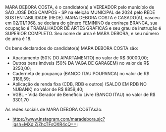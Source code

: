 MARA DEBORA COSTA, é o candidato(a) a VEREADOR pelo município de SÃO JOSÉ DOS CAMPOS - SP na eleição MUNICIPAL de 2024 pelo REDE SUSTENTABILIDADE (REDE). MARA DEBORA COSTA é CASADO(A), nasceu em 02/01/1968, se declara do gênero FEMININO da cor/raça BRANCA, sua ocupação é TRABALHADOR DE ARTES GRÁFICAS e seu grau de instrução é SUPERIOR COMPLETO. Seu nome de urna é MARA DEBORA, e seu número de urna é 18.

Os bens declarados do candidato(a) MARA DEBORA COSTA são: 
- Apartamento (50% DO APARTAMENTO) no valor de R$ 30000,00;
- Outros bens imóveis (50% DA VAGA DE GARAGEM) no valor de R$ 3250,00;
- Caderneta de poupança (BANCO ITAU POUPANCA) no valor de R$ 3186,59;
- Aplicação de renda fixa (CDB, RDB e outros) (SALDO EM RDB NO NUBANK) no valor de R$ 8859,40;
- VGBL - Vida Gerador de Benefício Livre (BANCO ITAU) no valor de R$ 3301,70

As redes sociais de MARA DEBORA COSTAsão:
- https://www.instagram.com/maradebora.sjc?igsh=MXdlZjZhcTFsOXR4cQ==;